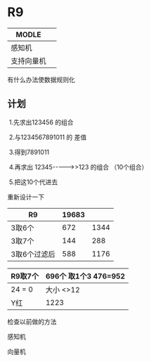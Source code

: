 # R9

| MODLE      |      |
| ---------- | ---- |
| 感知机     |      |
| 支持向量机 |      |

有什么办法使数据规则化

## 计划

​		1.先求出123456 的组合

​		2.与1234567891011 的 差值

​		3.得到7891011

​		4.再求出 12345----->>123 的组合 （10个组合）

​		5.把这10个代进去

重新设计一下

| R9           | 19683 |      |
| ------------ | ----- | ---- |
| 3取6个       | 672   | 1344 |
| 3取7个       | 144   | 288  |
| 3取6个过滤后 | 588   | 1176 |

| R9取7个 | 696个  取1个3 476=952 |
| ------- | --------------------- |
| 24 = 0  | 大小 <>12             |
| Y红     | 1223                  |



检查以前做的方法 

感知机

向量机